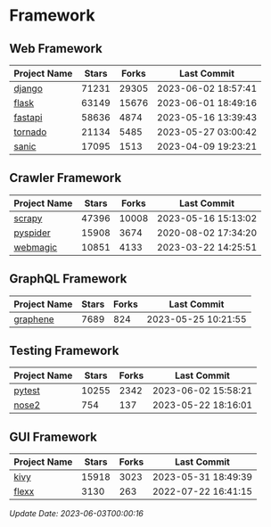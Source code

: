 # Framework

## Web Framework
| Project Name | Stars | Forks | Last Commit |
| ------------ | ----- | ----- | ----------- |
| [django](https://github.com/django/django) | 71231 | 29305 | 2023-06-02 18:57:41 |
| [flask](https://github.com/pallets/flask) | 63149 | 15676 | 2023-06-01 18:49:16 |
| [fastapi](https://github.com/tiangolo/fastapi) | 58636 | 4874 | 2023-05-16 13:39:43 |
| [tornado](https://github.com/tornadoweb/tornado) | 21134 | 5485 | 2023-05-27 03:00:42 |
| [sanic](https://github.com/sanic-org/sanic) | 17095 | 1513 | 2023-04-09 19:23:21 |

## Crawler Framework
| Project Name | Stars | Forks | Last Commit |
| ------------ | ----- | ----- | ----------- |
| [scrapy](https://github.com/scrapy/scrapy) | 47396 | 10008 | 2023-05-16 15:13:02 |
| [pyspider](https://github.com/binux/pyspider) | 15908 | 3674 | 2020-08-02 17:34:20 |
| [webmagic](https://github.com/code4craft/webmagic) | 10851 | 4133 | 2023-03-22 14:25:51 |

## GraphQL Framework
| Project Name | Stars | Forks | Last Commit |
| ------------ | ----- | ----- | ----------- |
| [graphene](https://github.com/graphql-python/graphene) | 7689 | 824 | 2023-05-25 10:21:55 |

## Testing Framework
| Project Name | Stars | Forks | Last Commit |
| ------------ | ----- | ----- | ----------- |
| [pytest](https://github.com/pytest-dev/pytest) | 10255 | 2342 | 2023-06-02 15:58:21 |
| [nose2](https://github.com/nose-devs/nose2) | 754 | 137 | 2023-05-22 18:16:01 |

## GUI Framework
| Project Name | Stars | Forks | Last Commit |
| ------------ | ----- | ----- | ----------- |
| [kivy](https://github.com/kivy/kivy) | 15918 | 3023 | 2023-05-31 18:49:39 |
| [flexx](https://github.com/flexxui/flexx) | 3130 | 263 | 2022-07-22 16:41:15 |

*Update Date: 2023-06-03T00:00:16*